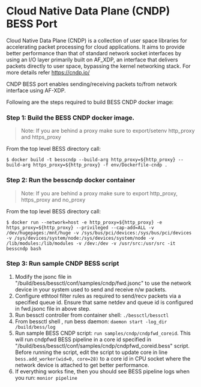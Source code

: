 # Cloud Native Data Plane (CNDP) BESS Port

Cloud Native Data Plane (CNDP) is a collection of user space libraries for accelerating packet processing for cloud applications. It aims to provide better performance than that of standard network socket interfaces by using an I/O layer primarily built on AF_XDP, an interface that delivers packets directly to user space, bypassing the kernel networking stack. For more details refer https://cndp.io/

CNDP BESS port enables sending/receiving packets to/from network interface using AF-XDP.

Following are the steps required to build BESS CNDP docker image:

### Step 1: Build the BESS CNDP docker image.

> Note: If you are behind a proxy make sure to export/setenv http_proxy and https_proxy

From the top level BESS directory call:

```
$ docker build -t besscndp --build-arg http_proxy=${http_proxy} --build-arg https_proxy=${http_proxy} -f env/Dockerfile-cndp .
```

### Step 2: Run the besscndp docker container
> Note: If you are behind a proxy make sure to export http_proxy, https_proxy and no_proxy

From the top level BESS directory call:

```
$ docker run --network=host -e http_proxy=${http_proxy} -e https_proxy=${http_proxy} --privileged --cap-add=ALL -v /dev/hugepages:/mnt/huge -v /sys/bus/pci/devices:/sys/bus/pci/devices -v /sys/devices/system/node:/sys/devices/system/node -v  /lib/modules:/lib/modules -v /dev:/dev -v /usr/src:/usr/src -it besscndp bash
```

### Step 3: Run sample CNDP BESS script

1. Modify the jsonc file in "/build/bess/bessctl/conf/samples/cndp/fwd.jsonc" to use the network device in your system used to send and receive n/w packets.
2. Configure ethtool filter rules as required to send/recv packets via a specified queue id. Ensure that same netdev and queue id is configured in fwd.jsonc file in above step.
3. Run bessctl controller from container shell: `./bessctl/bessctl`
4. From bessctl shell , run bess daemon: `daemon start -log_dir /build/bess/log`
5. Run sample BESS CNDP script: `run samples/cndp/cndpfwd_coreid`. This will run cndpfwd BESS pipeline in a core id specified in "/build/bess/bessctl/conf/samples/cndp/cndpfwd_coreid.bess" script. Before running the script, edit the script to update core in line `bess.add_worker(wid=0, core=28)` to a core id in CPU socket where the network device is attached to get better performance.
6. If everything works fine, then you should see BESS pipeline logs when you run: `monior pipeline`
